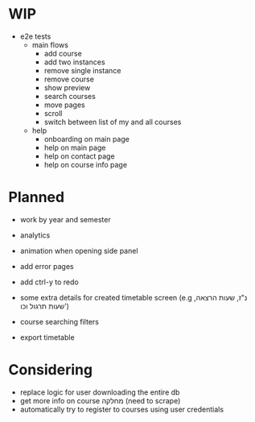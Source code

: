 # WIP

- e2e tests
  - main flows
    - add course
    - add two instances
    - remove single instance
    - remove course
    - show preview
    - search courses
    - move pages
    - scroll
    - switch between list of my and all courses
  - help
    - onboarding on main page
    - help on main page
    - help on contact page
    - help on course info page

# Planned

- work by year and semester
- analytics

- animation when opening side panel
- add error pages
- add ctrl-y to redo

- some extra details for created timetable screen (e.g נ"ז, שעות הרצאה, שעות תרגול וכו')

- course searching filters
- export timetable

# Considering

- replace logic for user downloading the entire db
- get more info on course מחלקה (need to scrape)
- automatically try to register to courses using user credentials
